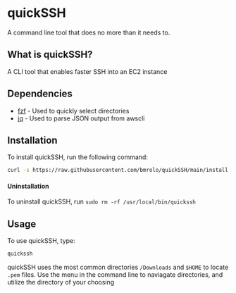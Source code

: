 # quickSSH
A command line tool that does no more than it needs to.

## What is quickSSH?
A CLI tool that enables faster SSH into an EC2 instance

## Dependencies
- [fzf](https://github.com/junegunn/fzf?tab=readme-ov-file#using-homebrew) - Used to quickly select directories
- [jq](https://github.com/jqlang/jq) - Used to parse JSON output from awscli

## Installation

To install quickSSH, run the following command:

```sh
curl -s https://raw.githubusercontent.com/bmrolo/quickSSH/main/install.sh | bash
```
#### Uninstallation
To uninstall quickSSH, run `sudo rm -rf /usr/local/bin/quickssh`


## Usage
To use quickSSH, type:
```sh
quickssh
```
quickSSH uses the most common directories `/Downloads` and `$HOME` to locate `.pem` files. Use the menu in the command line to naviagate directories, and utilize the directory of your choosing


